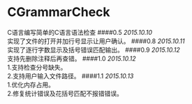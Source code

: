 ﻿# CGrammarCheck
C语言编写简单的C语言语法检查
####0.5
*2015.10.10*  
实现了文件的打开并加行号显示让用户确认。
####0.8
*2015.10.11*  
实现了逐行字数显示及括号错误匹配输出。
####0.9
*2015.10.12*  
支持先删除注释后再查错。
####1.0
*2015.10.12*  
1.支持检查分号缺失。  
2.支持用户输入文件路径。
####1.1
*2015.10.13*  
1.优化内存占用。  
2.修复统计错误及花括号匹配不报错错误。